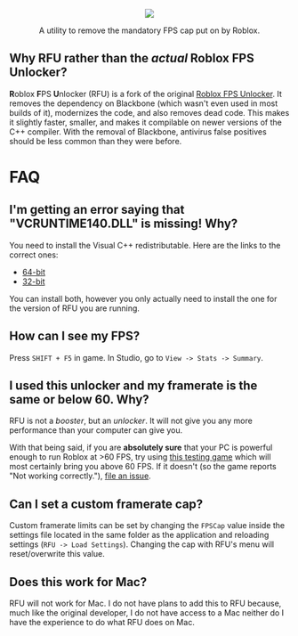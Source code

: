 <p align="center">
  <img src="https://raw.githubusercontent.com/LewisTehMinerz/RFU/master/repository-banner.png">
</p>
<p align="center">
  A utility to remove the mandatory FPS cap put on by Roblox.
</p>

## Why RFU rather than the *actual* Roblox FPS Unlocker?
**R**oblox **F**PS **U**nlocker (RFU) is a fork of the original [Roblox FPS Unlocker](https://github.com/axstin/rbxfpsunlocker). It removes
the dependency on Blackbone (which wasn't even used in most builds of it), modernizes the code, and also removes dead code. This makes it
slightly faster, smaller, and makes it compilable on newer versions of the C++ compiler. With the removal of Blackbone, antivirus false
positives should be less common than they were before.

# FAQ
## I'm getting an error saying that "VCRUNTIME140.DLL" is missing! Why?
You need to install the Visual C++ redistributable. Here are the links to the correct ones:
* [64-bit](https://aka.ms/vs/16/release/vc_redist.x64.exe)
* [32-bit](https://aka.ms/vs/16/release/vc_redist.x86.exe)

You can install both, however you only actually need to install the one for the version of RFU you are running.

## How can I see my FPS?
Press `SHIFT + F5` in game. In Studio, go to `View -> Stats -> Summary`.

## I used this unlocker and my framerate is the same or below 60. Why?
RFU is not a *booster*, but an *unlocker*. It will not give you any more performance than your computer can give you.

With that being said, if you are **absolutely sure** that your PC is powerful enough to run Roblox at >60 FPS, try using
[this testing game](https://www.roblox.com/games/5885482504/-) which will most certainly bring you above 60 FPS. If it doesn't (so the game
reports "Not working correctly."), [file an issue](https://github.com/LewisTehMinerz/RFU/issues).

## Can I set a custom framerate cap?
Custom framerate limits can be set by changing the `FPSCap` value inside the settings file located in the same folder as the application
and reloading settings (`RFU -> Load Settings`). Changing the cap with RFU's menu will reset/overwrite this value.

## Does this work for Mac?
RFU will not work for Mac. I do not have plans to add this to RFU because, much like the original developer, I do not have access to a Mac
neither do I have the experience to do what RFU does on Mac.